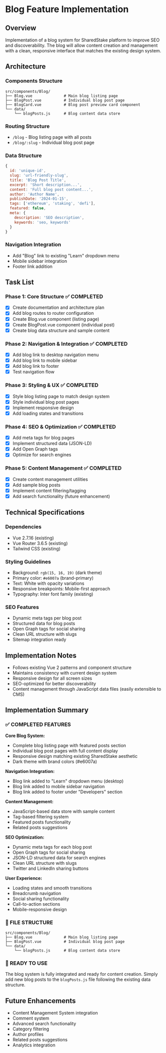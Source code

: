 # Blog Feature Implementation

## Overview
Implementation of a blog system for SharedStake platform to improve SEO and discoverability. The blog will allow content creation and management with a clean, responsive interface that matches the existing design system.

## Architecture

### Components Structure
```
src/components/Blog/
├── Blog.vue              # Main blog listing page
├── BlogPost.vue          # Individual blog post page
├── BlogCard.vue          # Blog post preview card component
└── data/
    └── blogPosts.js      # Blog content data store
```

### Routing Structure
- `/blog` - Blog listing page with all posts
- `/blog/:slug` - Individual blog post page

### Data Structure
```javascript
{
  id: 'unique-id',
  slug: 'url-friendly-slug',
  title: 'Blog Post Title',
  excerpt: 'Short description...',
  content: 'Full blog post content...',
  author: 'Author Name',
  publishDate: '2024-01-15',
  tags: ['ethereum', 'staking', 'defi'],
  featured: false,
  meta: {
    description: 'SEO description',
    keywords: 'seo, keywords'
  }
}
```

### Navigation Integration
- Add "Blog" link to existing "Learn" dropdown menu
- Mobile sidebar integration
- Footer link addition

## Task List

### Phase 1: Core Structure ✅ COMPLETED
- [x] Create documentation and architecture plan
- [x] Add blog routes to router configuration
- [x] Create Blog.vue component (listing page)
- [x] Create BlogPost.vue component (individual post)
- [x] Create blog data structure and sample content

### Phase 2: Navigation & Integration ✅ COMPLETED
- [x] Add blog link to desktop navigation menu
- [x] Add blog link to mobile sidebar
- [x] Add blog link to footer
- [x] Test navigation flow

### Phase 3: Styling & UX ✅ COMPLETED
- [x] Style blog listing page to match design system
- [x] Style individual blog post pages
- [x] Implement responsive design
- [x] Add loading states and transitions

### Phase 4: SEO & Optimization ✅ COMPLETED
- [x] Add meta tags for blog pages
- [x] Implement structured data (JSON-LD)
- [x] Add Open Graph tags
- [x] Optimize for search engines

### Phase 5: Content Management ✅ COMPLETED
- [x] Create content management utilities
- [x] Add sample blog posts
- [x] Implement content filtering/tagging
- [x] Add search functionality (future enhancement)

## Technical Specifications

### Dependencies
- Vue 2.7.16 (existing)
- Vue Router 3.6.5 (existing)
- Tailwind CSS (existing)

### Styling Guidelines
- Background: `rgb(15, 16, 19)` (dark theme)
- Primary color: `#e6007a` (brand-primary)
- Text: White with opacity variations
- Responsive breakpoints: Mobile-first approach
- Typography: Inter font family (existing)

### SEO Features
- Dynamic meta tags per blog post
- Structured data for blog posts
- Open Graph tags for social sharing
- Clean URL structure with slugs
- Sitemap integration ready

## Implementation Notes
- Follows existing Vue 2 patterns and component structure
- Maintains consistency with current design system
- Responsive design for all screen sizes
- SEO-optimized for better discoverability
- Content management through JavaScript data files (easily extensible to CMS)

## Implementation Summary

### ✅ COMPLETED FEATURES

**Core Blog System:**
- Complete blog listing page with featured posts section
- Individual blog post pages with full content display
- Responsive design matching existing SharedStake aesthetic
- Dark theme with brand colors (#e6007a)

**Navigation Integration:**
- Blog link added to "Learn" dropdown menu (desktop)
- Blog link added to mobile sidebar navigation
- Blog link added to footer under "Developers" section

**Content Management:**
- JavaScript-based data store with sample content
- Tag-based filtering system
- Featured posts functionality
- Related posts suggestions

**SEO Optimization:**
- Dynamic meta tags for each blog post
- Open Graph tags for social sharing
- JSON-LD structured data for search engines
- Clean URL structure with slugs
- Twitter and LinkedIn sharing buttons

**User Experience:**
- Loading states and smooth transitions
- Breadcrumb navigation
- Social sharing functionality
- Call-to-action sections
- Mobile-responsive design

### 📁 FILE STRUCTURE
```
src/components/Blog/
├── Blog.vue              # Main blog listing page
├── BlogPost.vue          # Individual blog post page
└── data/
    └── blogPosts.js      # Blog content data store
```

### 🚀 READY TO USE
The blog system is fully integrated and ready for content creation. Simply add new blog posts to the `blogPosts.js` file following the existing data structure.

## Future Enhancements
- Content Management System integration
- Comment system
- Advanced search functionality
- Category filtering
- Author profiles
- Related posts suggestions
- Analytics integration